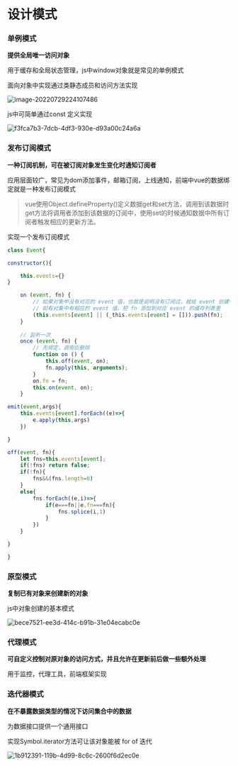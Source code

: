 # 设计模式

### 单例模式

**提供全局唯一访问对象** 

用于缓存和全局状态管理，js中window对象就是常见的单例模式

面向对象中实现通过类静态成员和访问方法实现

![image-20220729224107486](C:\Users\Sakura\AppData\Roaming\Typora\typora-user-images\image-20220729224107486.png)

js中可简单通过const 定义实现

![f3fca7b3-7dcb-4df3-930e-d93a00c24a6a](C:\Users\Sakura\Pictures\f3fca7b3-7dcb-4df3-930e-d93a00c24a6a.png)

### 发布订阅模式

**一种订阅机制，可在被订阅对象发生变化时通知订阅者**

应用层面较广，常见为dom添加事件，邮箱订阅，上线通知，前端中vue的数据绑定就是一种发布订阅模式

> vue使用Object.defineProperty()定义数据get和set方法，调用到该数据时get方法将调用者添加到该数据的订阅中，使用set的时候通知数据中所有订阅者触发相应的更新方法。

实现一个发布订阅模式

```javascript
class Event{

constructor(){

	this.events={}
}

    on (event, fn) {
        // 如果对象中没有对应的 event 值，也就是说明没有订阅过，就给 event 创建个缓存列表
        // 如有对象中有相应的 event 值，把 fn 添加到对应 event 的缓存列表里
        (this.events[event] || (_this.events[event] = [])).push(fn);
    }
    
    // 监听一次
    once (event, fn) {
        // 先绑定，调用后删除
        function on () {
            this.off(event, on);
            fn.apply(this, arguments);
        }
        on.fn = fn;
        this.on(event, on);
    }

emit(event,args){
    this.events[event].forEach((e)=>{
        e.apply(this,args)
    })

}

off(event, fn){
    let fns=this.events[event];
    if(!fns) return false;
    if(!fn){
        fns&&(fns.length=0)
    }
    else{
        fns.forEach((e,i)=>{
            if(e===fn||e.fn===fn){
				fns.splice(i,1)
            }
        })
    }

}

}
```



### 原型模式

**复制已有对象来创建新的对象**

js中对象创建的基本模式

![bece7521-ee3d-414c-b91b-31e04ecabc0e](C:\Users\Sakura\Pictures\bece7521-ee3d-414c-b91b-31e04ecabc0e.png)

### 代理模式

**可自定义控制对原对象的访问方式，并且允许在更新前后做一些额外处理**

用于监控，代理工具，前端框架实现

### 迭代器模式

**在不暴露数据类型的情况下访问集合中的数据**

为数据接口提供一个通用接口

实现Symbol.iterator方法可让该对象能被 for of 迭代

![1b912391-119b-4d99-8c6c-2600f6d2ec0e](C:\Users\Sakura\Pictures\1b912391-119b-4d99-8c6c-2600f6d2ec0e.png)